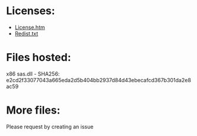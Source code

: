 # Licenses:
- [License.htm](https://29039.github.io/windows7-sdk-redist/Program%20Files/Microsoft%20SDKs/Windows/v7.1/License/License.htm "License.htm")
- [Redist.txt](https://github.com/29039/windows7-sdk-redist/blob/main/Program%20Files/Microsoft%20SDKs/Windows/v7.1/License/Redist.txt "Redist.txt")

# Files hosted:
x86 sas.dll - SHA256: e2cd2f33077043a665eda2d5b404bb2937d84d43ebecafcd367b301da2e8ac59

# More files:
Please request by creating an issue
